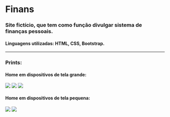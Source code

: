 # Finans

<h3>Site fictício, que tem como função divulgar sistema de finanças pessoais.</h3>
<h4>Linguagens utilizadas: HTML, CSS, Bootstrap.</h4>
<hr>
<h3>Prints:</h3>
<h4>Home em dispositivos de tela grande:</h4>
<img src="https://user-images.githubusercontent.com/90625307/156405488-560de2db-813b-433c-bc18-396630394e49.png">
<img src="https://user-images.githubusercontent.com/90625307/156405988-adf96330-33b2-431b-b9f5-a1a99bf74ba8.png">
<img src="https://user-images.githubusercontent.com/90625307/156406056-3ae0f66d-d08c-4b85-805b-195dba51d9e3.png">
<br>
<h4>Home em dispositivos de tela pequena:</h4>
<img src="https://user-images.githubusercontent.com/90625307/156406273-58b647bc-fc19-452c-b95f-52276bbe3933.png">
<img src="https://user-images.githubusercontent.com/90625307/156406341-c67087b4-9e5f-4f0b-a6c5-f5f1a9e939cf.png">

